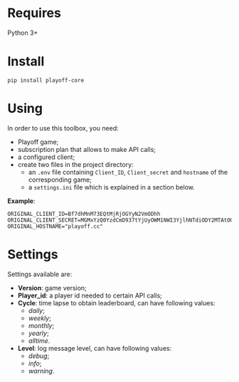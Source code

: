 # Requires

Python 3+

# Install

```Python3
pip install playoff-core
```

# Using

In order to use this toolbox, you need:

- Playoff game;
- subscription plan that allows to make API calls;
- a configured client;
- create two files in the project directory:
    - an `.env` file containing `Client_ID`, `Client_secret` and `hostname` 
of the corresponding game;
    - a `settings.ini` file which is explained in a section below.

**Example**:

```
ORIGINAL_CLIENT_ID=Bf7dhMnM73EQtMjRjOGYyN2VmODhh
ORIGINAL_CLIENT_SECRET=MGMxYzQ0YzdCmD937tYjUyOWM1NWI3YjlhNTdiODY2MTAtOGE0MS0xS
ORIGINAL_HOSTNAME="playoff.cc"
```

# Settings

Settings available are:

- **Version**: game version;
- **Player_id**: a player id needed to certain API calls;
- **Cycle**: time lapse to obtain leaderboard, can have following values:
    - *daily*;
    - *weekly*;
    - *monthly*;
    - *yearly*;
    - *alltime*.
- **Level**: log message level, can have following values:
    - *debug*;
    - *info*;
    - *warning*. 